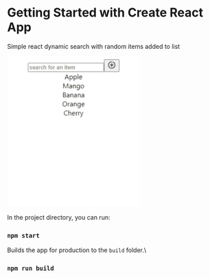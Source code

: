 # Getting Started with Create React App

Simple react dynamic search with random items added to list

![alt text](https://github.com/strbbrn/React-Simple-Search/blob/main/CPT2105181532-311x349.gif "Demo")




In the project directory, you can run:

### `npm start`

Builds the app for production to the `build` folder.\
### `npm run build`


